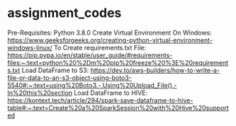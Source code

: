 # assignment_codes

Pre-Requisites:
Python 3.8.0
Create Virtual Environment On Windows:
https://www.geeksforgeeks.org/creating-python-virtual-environment-windows-linux/
To Create requirements.txt File:
https://pip.pypa.io/en/stable/user_guide/#requirements-files:~:text=python%20%2Dm%20pip%20freeze%20%3E%20requirements.txt
Load DataFrame to S3:
https://dev.to/aws-builders/how-to-write-a-file-or-data-to-an-s3-object-using-boto3-5540#:~:text=using%20Boto3.-,Using%20Upload_File(),-In%20this%20section
Load DataFrame to HIVE:
https://kontext.tech/article/294/spark-save-dataframe-to-hive-table#:~:text=Create%20a%20SparkSession%20with%20Hive%20supported
